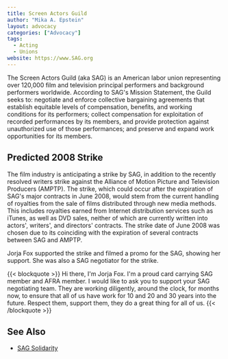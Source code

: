 ```yaml
---
title: Screen Actors Guild
author: "Mika A. Epstein"
layout: advocacy
categories: ["Advocacy"]
tags:
  - Acting
  - Unions
website: https://www.SAG.org
---
```


The Screen Actors Guild (aka SAG) is an American labor union representing over 120,000 film and television principal performers and background performers worldwide. According to SAG's Mission Statement, the Guild seeks to: negotiate and enforce collective bargaining agreements that establish equitable levels of compensation, benefits, and working conditions for its performers; collect compensation for exploitation of recorded performances by its members, and provide protection against unauthorized use of those performances; and preserve and expand work opportunities for its members.

## Predicted 2008 Strike

The film industry is anticipating a strike by SAG, in addition to the recently resolved writers strike against the Alliance of Motion Picture and Television Producers (AMPTP). The strike, which could occur after the expiration of SAG's major contracts in June 2008, would stem from the current handling of royalties from the sale of films distributed through new media methods. This includes royalties earned from Internet distribution services such as iTunes, as well as DVD sales, neither of which are currently written into actors', writers', and directors' contracts. The strike date of June 2008 was chosen due to its coinciding with the expiration of several contracts between SAG and AMPTP.

Jorja Fox supported the strike and filmed a promo for the SAG, showing her support. She was also a SAG negotiator for the strike.

{{< blockquote >}}
Hi there, I'm Jorja Fox. I'm a proud card carrying SAG member and AFRA member. I would like to ask you to support your SAG negotiating team. They are working diligently, around the clock, for months now, to ensure that all of us have work for 10 and 20 and 30 years into the future. Respect them, support them, they do a great thing for all of us.
{{< /blockquote >}}

## See Also

* [SAG Solidarity](https://www.sag.org/files/documents/Solidarity\_Statement\_Ad.pdf)
